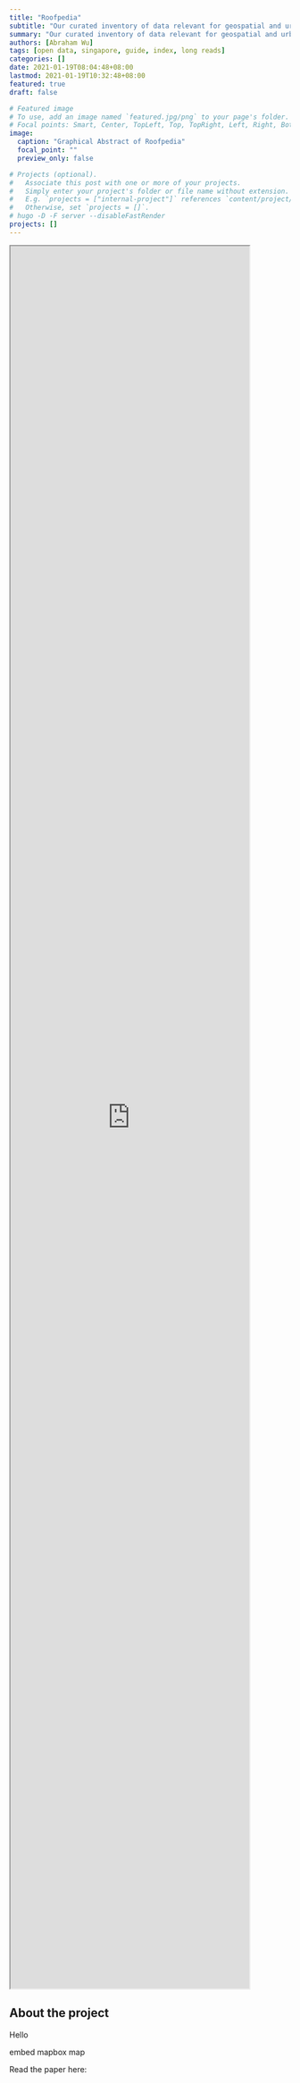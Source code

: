 ```yaml
---
title: "Roofpedia"
subtitle: "Our curated inventory of data relevant for geospatial and urban analyses"
summary: "Our curated inventory of data relevant for geospatial and urban analyses"
authors: [Abraham Wu]
tags: [open data, singapore, guide, index, long reads]
categories: []
date: 2021-01-19T08:04:48+08:00
lastmod: 2021-01-19T10:32:48+08:00
featured: true
draft: false

# Featured image
# To use, add an image named `featured.jpg/png` to your page's folder.
# Focal points: Smart, Center, TopLeft, Top, TopRight, Left, Right, BottomLeft, Bottom, BottomRight.
image:
  caption: "Graphical Abstract of Roofpedia"
  focal_point: ""
  preview_only: false

# Projects (optional).
#   Associate this post with one or more of your projects.
#   Simply enter your project's folder or file name without extension.
#   E.g. `projects = ["internal-project"]` references `content/project/deep-learning/index.md`.
#   Otherwise, set `projects = []`.
# hugo -D -F server --disableFastRender
projects: []
---
```


<!-- <iframe
  src='https://api.mapbox.com/styles/v1/iceofsky1/cki2tjlpr60yz19p95fcqr9h9.html?fresh=true&title=false&access_token=pk.eyJ1IjoiaWNlb2Zza3kxIiwiYSI6ImNraTF4ejIxaDBxNGgycm1zd3ZvMThwOGMifQ.-QrGKalxvWk3sY7BqDbI1Q' width='150%' height='600px'>
</iframe>   -->


<iframe src='https://api.mapbox.com/styles/v1/iceofsky1/cki2tjlpr60yz19p95fcqr9h9.html?fresh=true&title=false&access_token=pk.eyJ1IjoiaWNlb2Zza3kxIiwiYSI6ImNraTF4ejIxaDBxNGgycm1zd3ZvMThwOGMifQ.-QrGKalxvWk3sY7BqDbI1Q'  style="position:ab
solute;top:340px;left:150px;" height="80%" width="85%"></iframe>
















  
  
  
  
  
  
  
  
  
## About the project

Hello

embed mapbox map


Read the paper here: 






